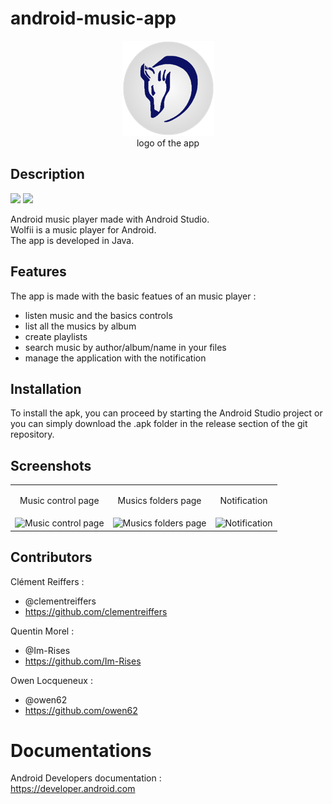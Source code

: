 # android-music-app

<p align="center">
<img src="README_files/logoWolfii.png"><br>
logo of the app
</p>

## Description

<p>
<img src="https://img.shields.io/badge/Android-3DDC84?style=for-the-badge&logo=android&logoColor=white">
<img src="https://img.shields.io/badge/Java-ED8B00?style=for-the-badge&logo=java&logoColor=white">
</p>

Android music player made with Android Studio.  
Wolfii is a music player for Android.  
The app is developed in Java.

## Features

The app is made with the basic featues of an music player :  

- listen music and the basics controls
- list all the musics by album
- create playlists
- search music by author/album/name in your files
- manage the application with the notification

## Installation

To install the apk, you can proceed by starting the Android Studio project or you can simply download the .apk folder in the release section of the git repository.

## Screenshots

<table>
  <tbody><tr>
    <td><p align="center">Music control page</p></td>
    <td><p align="center">Musics folders page</p></td>
    <td><p align="center">Notification</p></td>
  </tr>
  <tr>
    <td><img src="https://user-images.githubusercontent.com/59691442/166655368-58cbbcfb-8f48-4405-abb5-6f9076581202.png" alt="Music control page"></td>
    <td><img src="https://user-images.githubusercontent.com/59691442/166655379-3d74c0be-10de-47fb-ab2b-11110dce4981.png" alt="Musics folders page"></td>    
    <td><img src="https://user-images.githubusercontent.com/59691442/166655356-bcbc8d7c-1d86-4578-a704-71d7cc7e6c4f.png" alt="Notification"></td>
  </tr>
  </tbody>
</table>

## Contributors

Clément Reiffers :  
- @clementreiffers  
- <https://github.com/clementreiffers>

Quentin Morel :  
- @Im-Rises
- <https://github.com/Im-Rises>

Owen Locqueneux :  
- @owen62  
- <https://github.com/owen62>

# Documentations

Android Developers documentation :  
<https://developer.android.com>
